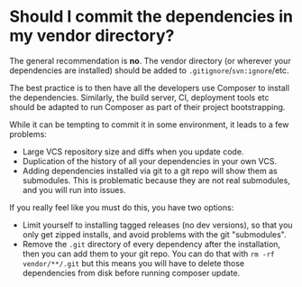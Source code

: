# Should I commit the dependencies in my vendor directory?

The general recommendation is **no**. The vendor directory (or wherever your
dependencies are installed) should be added to `.gitignore`/`svn:ignore`/etc.

The best practice is to then have all the developers use Composer to install
the dependencies. Similarly, the build server, CI, deployment tools etc should
be adapted to run Composer as part of their project bootstrapping.

While it can be tempting to commit it in some environment, it leads to a few
problems:

- Large VCS repository size and diffs when you update code.
- Duplication of the history of all your dependencies in your own VCS.
- Adding dependencies installed via git to a git repo will show them as
  submodules. This is problematic because they are not real submodules, and you
  will run into issues.

If you really feel like you must do this, you have two options:

- Limit yourself to installing tagged releases (no dev versions), so that you
  only get zipped installs, and avoid problems with the git "submodules".
- Remove the `.git` directory of every dependency after the installation, then
  you can add them to your git repo. You can do that with `rm -rf vendor/**/.git`
  but this means you will have to delete those dependencies from disk before
  running composer update.